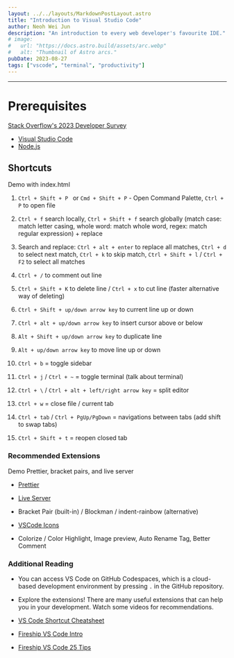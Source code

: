 ```yaml
---
layout: ../../layouts/MarkdownPostLayout.astro
title: "Introduction to Visual Studio Code"
author: Neoh Wei Jun
description: "An introduction to every web developer's favourite IDE."
# image:
#   url: "https://docs.astro.build/assets/arc.webp"
#   alt: "Thumbnail of Astro arcs."
pubDate: 2023-08-27
tags: ["vscode", "terminal", "productivity"]
---
```


---

# Prerequisites

[Stack Overflow's 2023 Developer Survey](https://survey.stackoverflow.co/2023/#most-popular-technologies-new-collab-tools)

- [Visual Studio Code](https://code.visualstudio.com/)
- [Node.js](https://nodejs.org/en/)

## Shortcuts

Demo with index.html

1. `Ctrl + Shift + P ` or `Cmd + Shift + P` - Open Command Palette, `Ctrl + P` to open file

2. `Ctrl + f` search locally, `Ctrl + Shift + f` search globally (match case: match letter casing, whole word: match whole word, regex: match regular expression) + replace

3. Search and replace: `Ctrl + alt + enter` to replace all matches, `Ctrl + d` to select next match, `Ctrl + k` to skip match, `Ctrl + Shift + l` / `Ctrl + F2` to select all matches

4. `Ctrl + /` to comment out line

5. `Ctrl + Shift + K` to delete line / `Ctrl + x` to cut line (faster alternative way of deleting)

6. `Ctrl + Shift + up/down arrow key` to current line up or down

7. `Ctrl + alt + up/down arrow key` to insert cursor above or below

8. `Alt + Shift + up/down arrow key` to duplicate line

9. `Alt + up/down arrow key` to move line up or down

10. `Ctrl + b` = toggle sidebar

11. `Ctrl + j` / `Ctrl + ~` = toggle terminal (talk about terminal)

12. `Ctrl + \` / `Ctrl + alt + left/right arrow key` = split editor

13. `Ctrl + w` = close file / current tab

14. `Ctrl + tab` / `Ctrl + PgUp/PgDown` = navigations between tabs (add shift to swap tabs)

15. `Ctrl + Shift + t` = reopen closed tab

### Recommended Extensions

Demo Prettier, bracket pairs, and live server

- [Prettier](https://marketplace.visualstudio.com/items?itemName=esbenp.prettier-vscode)

- [Live Server](https://marketplace.visualstudio.com/items?itemName=ritwickdey.LiveServer)

- Bracket Pair (built-in) / Blockman / indent-rainbow (alternative)

- [VSCode Icons](https://marketplace.visualstudio.com/items?itemName=vscode-icons-team.vscode-icons)

- Colorize / Color Highlight, Image preview, Auto Rename Tag, Better Comment

### Additional Reading

- You can access VS Code on GitHub Codespaces, which is a cloud-based development environment by pressing `.` in the GitHub repository.

- Explore the extensions! There are many useful extensions that can help you in your development. Watch some videos for recommendations.

- [VS Code Shortcut Cheatsheet](https://code.visualstudio.com/shortcuts/keyboard-shortcuts-windows.pdf)

- [Fireship VS Code Intro](https://www.youtube.com/watch?v=KMxo3T_MTvY)

- [Fireship VS Code 25 Tips](https://www.youtube.com/watch?v=ifTF3ags0XI)
